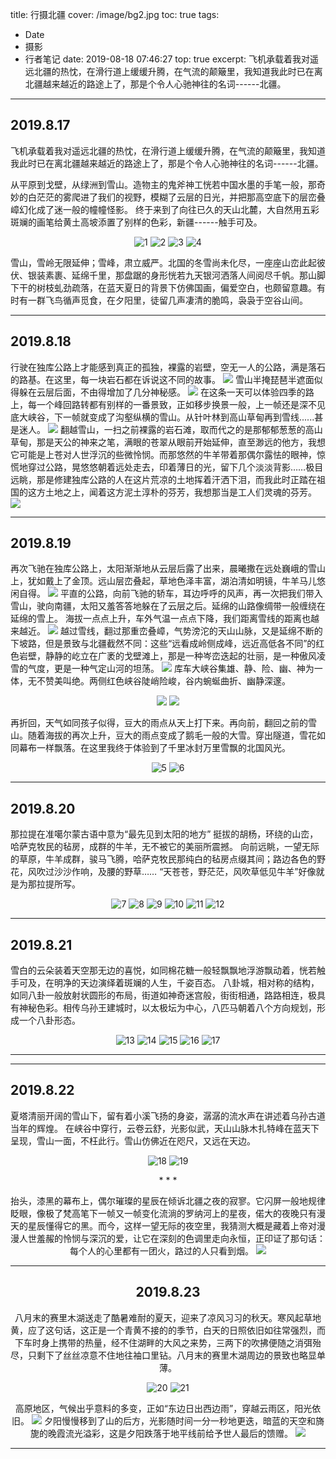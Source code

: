 title: 行摄北疆
cover: /image/bg2.jpg
toc: true
tags:
  - Date
  - 摄影
  - 行者笔记
date: 2019-08-18 07:46:27
top: true
excerpt: 飞机承载着我对遥远北疆的热忱，在滑行道上缓缓升腾，在气流的颠簸里，我知道我此时已在离北疆越来越近的路途上了，那是个令人心驰神往的名词------北疆。

---


## 2019.8.17 ##

飞机承载着我对遥远北疆的热忱，在滑行道上缓缓升腾，在气流的颠簸里，我知道我此时已在离北疆越来越近的路途上了，那是个令人心驰神往的名词------北疆。

从平原到戈壁，从绿洲到雪山。造物主的鬼斧神工恍若中国水墨的手笔一般，那奇妙的白茫茫的雾爬进了我们的视野，模糊了云层的日光，并把那高空底下的层峦叠嶂幻化成了迷一般的幢幢怪影。 终于来到了向往已久的天山北麓，大自然用五彩斑斓的画笔给黄土高坡添置了别样的色彩，新疆------触手可及。 
<!-- more -->
<center>
<div class="justified-gallery">

![1](https://i.loli.net/2021/06/15/aPrDQYqlKEcwdF8.jpg) 
![2](https://p.whrblog.online/2019/07/04/IMAGE-BED-1/IMG_0431.JPG) 
![3](https://p.whrblog.online/2019/07/04/IMAGE-BED-1/IMG_0455.JPG) 
![4](https://p.whrblog.online/2019/07/04/IMAGE-BED-1/IMG_0449.JPG) 

</div>
</center>
雪山，雪岭无限延伸；雪峰，肃立威严。北国的冬雪尚未化尽，一座座山峦此起彼伏、银装素裹、延绵千里，那盘踞的身形恍若九天银河洒落人间阅尽千帆。那山脚下干的树枝虬劲疏落，在蓝天夏日的背景下仿佛国画，偏爱空白，也颇留意趣。有时有一群飞鸟循声觅食，在夕阳里，徒留几声凄清的脆鸣，袅袅于空谷山间。



* * *

## 2019.8.18 ##
行驶在独库公路上才能感到真正的孤独，裸露的岩壁，空无一人的公路，满是落石的路基。在这里，每一块岩石都在诉说这不同的故事。 [![](https://p.whrblog.online/2019/07/04/IMAGE-BED-1/IMG_0633.JPG)](https://p.whrblog.online/2019/07/04/IMAGE-BED-1/IMG_0633.JPG) 雪山半掩琵琶半遮面似得躲在云层后面，不由得增加了几分神秘感。 [![](https://p.whrblog.online/2019/07/04/IMAGE-BED-1/IMG_0648.JPG)](https://p.whrblog.online/2019/07/04/IMAGE-BED-1/IMG_0648.JPG) 在这条一天可以体验四季的路上，每一个峰回路转都有别样的一番景致，正如移步换景一般，上一帧还是深不见底大峡谷，下一帧就变成了沟壑纵横的雪山。从针叶林到高山草甸再到雪线......甚是迷人。 [![](https://p.whrblog.online/2019/07/04/IMAGE-BED-1/IMG_0644.JPG)](https://p.whrblog.online/2019/07/04/IMAGE-BED-1/IMG_0644.JPG) 翻越雪山，一扫之前裸露的岩石滩，取而代之的是那郁郁葱葱的高山草甸，那是天公的神来之笔，满眼的苍翠从眼前开始延伸，直至渺远的他方，我想它可能是上苍对人世浮沉的些微怜悯。而那悠然的牛羊带着那偶尔露怯的眼神，惊慌地穿过公路，晃悠悠朝着远处走去，印着薄日的光，留下几个淡淡背影……极目远眺，那是修建独库公路的人在这片荒凉的土地挥着汗洒下泪，而我此时正踏在祖国的这方土地之上，闻着这方泥土淳朴的芬芳，我想那当是工人们灵魂的芬芳。 [![](https://p.whrblog.online/2019/07/04/IMAGE-BED-1/IMG_0695.JPG)](https://p.whrblog.online/2019/07/04/IMAGE-BED-1/IMG_0695.JPG)



* * *

## 2019.8.19 ##
再次飞驰在独库公路上，太阳渐渐地从云层后露了出来，晨曦撒在远处巍峨的雪山上，犹如戴上了金顶。远山层峦叠起，草地色泽丰富，湖泊清如明镜，牛羊马儿悠闲自得。 [![](https://p.whrblog.online/2019/07/04/IMAGE-BED-1/IMG_0755.JPG)](https://p.whrblog.online/2019/07/04/IMAGE-BED-1/IMG_0755.JPG) 平直的公路，向前飞驰的轿车，耳边呼呼的风声，再一次把我们带入雪山，驶向南疆，太阳又羞答答地躲在了云层之后。延绵的山路像绸带一般缠绕在延绵的雪上。 海拔一点点上升，车外气温一点点下降，我们距离雪线的距离也越来越近。 [![](https://p.whrblog.online/2019/07/04/IMAGE-BED-1/IMG_0816.JPG)](https://p.whrblog.online/2019/07/04/IMAGE-BED-1/IMG_0816.JPG) 越过雪线，翻过那重峦叠嶂，气势滂沱的天山山脉，又是延绵不断的下坡路，但是景致与北疆截然不同：这些“远看成岭侧成峰，远近高低各不同”的红色岩壁，静静的屹立在广袤的戈壁滩上，那是一种岑峦迭起的壮丽，是一种傲风凌雪的气度，更是一种气定山河的坦荡。 [![](https://p.whrblog.online/2019/07/04/IMAGE-BED-1/IMG_0846.JPG)](https://p.whrblog.online/2019/07/04/IMAGE-BED-1/IMG_0846.JPG) 库车大峡谷集雄、静、险、幽、神为一体，无不赞美叫绝。两侧红色峡谷陡峭险峻，谷内蜿蜒曲折、幽静深邃。 
<center>
<div class="justified-gallery">

![](https://p.whrblog.online/2019/07/04/IMAGE-BED-1/IMG_0868.JPG) 
![](https://p.whrblog.online/2019/07/04/IMAGE-BED-1/IMG_0864.JPG) 

</div>
</center>

再折回，天气如同孩子似得，豆大的雨点从天上打下来。再向前，翻回之前的雪山。随着海拔的再次上升，豆大的雨点变成了鹅毛一般的大雪。穿出隧道，雪花如同幕布一样飘落。在这里我终于体验到了千里冰封万里雪飘的北国风光。  
<center>
<div class="justified-gallery">

![5](https://p.whrblog.online/2019/07/04/IMAGE-BED-1/IMG_0921.JPG) 
![6](https://p.whrblog.online/2019/07/04/IMAGE-BED-1/IMG_0954.JPG)

</div>
</center>

* * *
## 2019.8.20 ##
那拉提在准噶尔蒙古语中意为“最先见到太阳的地方” 挺拔的胡杨，环绕的山峦，哈萨克牧民的毡房，成群的牛羊，无不被它的美丽所震撼。 向前远眺，一望无际的草原，牛羊成群，骏马飞腾，哈萨克牧民那纯白的毡房点缀其间；路边各色的野花，风吹过沙沙作响，及腰的野草…… “天苍苍，野茫茫，风吹草低见牛羊”好像就是为那拉提所写。
<center>
<div class="justified-gallery"> 

![7](https://p.whrblog.online/2019/07/04/IMAGE-BED-1/IMG_0998.JPG) 
![8](https://p.whrblog.online/2019/07/04/IMAGE-BED-1/IMG_1057.JPG) 
![9](https://p.whrblog.online/2019/07/04/IMAGE-BED-1/IMG_1060.JPG) 
![10](https://p.whrblog.online/2019/07/04/IMAGE-BED-1/IMG_1063.JPG) 
![11](https://p.whrblog.online/2019/07/04/IMAGE-BED-1/IMG_1197.JPG) 
![12](https://p.whrblog.online/2019/07/04/IMAGE-BED-1/IMG_1208.JPG) 

</div>
</center>

* * *
## 2019.8.21 ##
雪白的云朵装着天空那无边的喜悦，如同棉花糖一般轻飘飘地浮游飘动着，恍若触手可及，在明净的天边演绎着斑斓的人生，千姿百态。  八卦城，相对称的结构，如同八卦一般放射状圆形的布局，街道如神奇迷宫般，街街相通，路路相连，极具有神秘色彩。相传乌孙王建城时，以太极坛为中心，八匹马朝着八个方向规划，形成一个八卦形态。 
<center>
<div class="justified-gallery">

![13](https://p.whrblog.online/2019/07/04/IMAGE-BED-1/IMG_1282.JPG)
![14](https://image.krunk.cn/images/2020/08/30/20b5f65246814ef9a457cb0caefd5b3f.jpg)
![15](https://history.whrblog.online/2019/04/07/image-bed-1/07-89.JPG)
![16](https://image-cdn.krunk.cn/images/2019/10/16/IMG_1394-Panorama_zip2.jpg)
![17](https://history.whrblog.online/2019/04/07/image-bed-1/33-29.JPG)

</div>
</center>

* * *

<div id="player"></div>
<script type="text/javascript" src="https://player.dogecloud.com/js/loader"></script>
<script type="text/javascript">
var player = new DogePlayer({
    container: document.getElementById('player'),
    userId: 1131,
    vcode: 'ce5721b904a63fa5',
    autoPlay: false
});
</script>

* * *
## 2019.8.22 ##
夏塔清丽开阔的雪山下，留有着小溪飞扬的身姿，潺潺的流水声在讲述着乌孙古道当年的辉煌。
在峡谷中穿行，云卷云舒，光影似武，天山山脉木扎特峰在蓝天下呈现，雪山一面，不枉此行。雪山仿佛近在咫尺，又远在天边。 
<center>
<div class="justified-gallery">

![18](https://p.whrblog.online/2019/07/04/IMAGE-BED-1/IMG_1451.JPG)
![19](https://i.loli.net/2021/11/02/YPQjd6ftzu9gyHF.jpg)

</div>
<center>
* * *
<div id="player"></div>
<script type="text/javascript" src="https://player.dogecloud.com/js/loader"></script>
<script type="text/javascript">
var player = new DogePlayer({
    container: document.getElementById('player'),
    userId: 1131,
    vcode: '961672c8bb686a62',
    autoPlay: false
});
</script>

抬头，漆黑的幕布上，偶尔璀璨的星辰在倾诉北疆之夜的寂寥。它闪屏一般地规律眨眼，像极了梵高笔下一帧又一帧变化流淌的罗纳河上的星夜，偌大的夜晚只有漫天的星辰懂得它的黑。而今，这样一望无际的夜空里，我猜测大概是藏着上帝对漫漫人世羞赧的怜悯与深沉的爱，让它在深刻的色调里走向永恒，正印证了那句话：每个人的心里都有一团火，路过的人只看到烟。 
![](https://p.whrblog.online/2019/07/04/IMAGE-BED-1/IMG_1583.JPG)



* * *
## 2019.8.23 ##
八月末的赛里木湖送走了酷暑难耐的夏天，迎来了凉风习习的秋天。寒风起草地黄，应了这句话，这正是一个青黄不接的的季节，白天的日照依旧如往常强烈，而下车时身上携带的热量，经不住湖畔的大风之来势，三两下的吹拂便随之消弭殆尽，只剩下了丝丝凉意不住地往袖口里钻。八月末的赛里木湖周边的景致也略显单薄。 
<center>
<div class="justified-gallery">

![20](https://p.whrblog.online/2019/07/04/IMAGE-BED-1/IMG_1721.JPG)
![21](https://p.whrblog.online/2019/07/04/IMAGE-BED-1/IMG_1813.JPG) 

</div>
</center>

高原地区，气候出乎意料的多变，正如“东边日出西边雨”，穿越云雨区，阳光依旧。 [![](https://p.whrblog.online/2019/07/04/IMAGE-BED-1/IMG_1825.JPG)](https://p.whrblog.online/2019/07/04/IMAGE-BED-1/IMG_1825.JPG) 夕阳慢慢移到了山的后方，光影随时间一分一秒地更迭，暗蓝的天空和旖旎的晚霞流光溢彩，这是夕阳跌落于地平线前给予世人最后的馈赠。
![](https://p.whrblog.online/2019/07/04/IMAGE-BED-1/IMG_1918.JPG)


* * *
